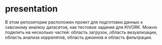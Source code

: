 # presentation
В этом репозитории расположен проект для подготовки данных к сквозному анализу датасетов, как тестовое задание для KIVORK.
Можно поделить на несколько частей: область загрузок, область визуализации, область анализа коррелятов, область джоинов и область фильтрации.
